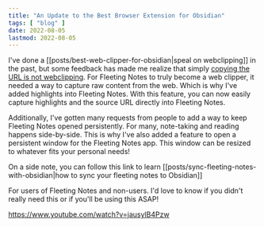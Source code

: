 ```yaml
---
title: "An Update to the Best Browser Extension for Obsidian"
tags: [ "blog" ]
date: 2022-08-05
lastmod: 2022-08-05
---
```

I've done a [[posts/best-web-clipper-for-obsidian|speal on webclipping]] in the past, but some feedback has made me realize that simply [copying the URL is not webclipping](https://www.reddit.com/r/ObsidianMD/comments/v9mags/comment/ibzgkq6/?utm_source=share&utm_medium=web2x&context=3). For Fleeting Notes to truly become a web clipper, it needed a way to capture raw content from the web. Which is why I've added highlights into Fleeting Notes. With this feature, you can now easily capture highlights and the source URL directly into Fleeting Notes. 

Additionally, I've gotten many requests from people to add a way to keep Fleeting Notes opened persistently. For many, note-taking and reading happens side-by-side. This is why I've also added a feature to open a persistent window for the Fleeting Notes app. This window can be resized to whatever fits your personal needs!

On a side note, you can follow this link to learn [[posts/sync-fleeting-notes-with-obsidian|how to sync your fleeting notes to Obsidian]]

For users of Fleeting Notes and non-users. I'd love to know if you didn't really need this or if you'll be using this ASAP!


https://www.youtube.com/watch?v=jausylB4Pzw

